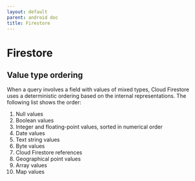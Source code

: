 ```yaml
---
layout: default
parent: android doc
title: Firestore
---
```

# Firestore
## Value type ordering

When a query involves a field with values of mixed types, Cloud Firestore uses a deterministic ordering based on the internal representations. The following list shows the order:

1.  Null values
2.  Boolean values
3.  Integer and floating-point values, sorted in numerical order
4.  Date values
5.  Text string values
6.  Byte values
7.  Cloud Firestore references
8.  Geographical point values
9.  Array values
10.  Map values